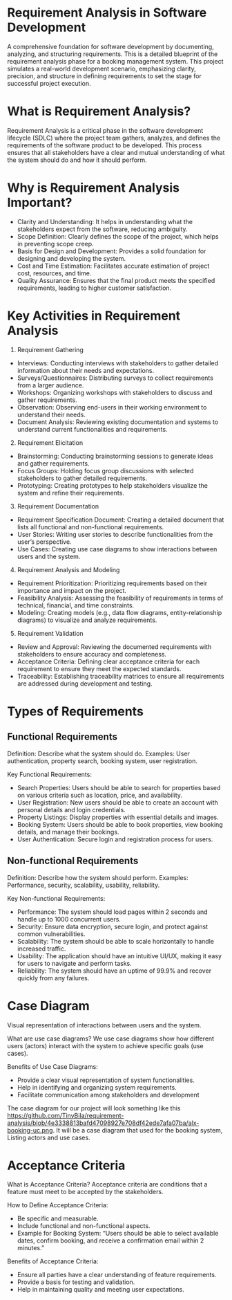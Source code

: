 # Requirement Analysis in Software Development

A comprehensive foundation for software development by documenting, analyzing, and structuring requirements. This is a detailed blueprint of the requirement analysis phase for a booking management system. This project simulates a real-world development scenario, emphasizing clarity, precision, and structure in defining requirements to set the stage for successful project execution.

# What is Requirement Analysis?

Requirement Analysis is a critical phase in the software development lifecycle (SDLC) where the project team gathers, analyzes, and defines the requirements of the software product to be developed. This process ensures that all stakeholders have a clear and mutual understanding of what the system should do and how it should perform.

# Why is Requirement Analysis Important?

- Clarity and Understanding: It helps in understanding what the stakeholders expect from the software, reducing ambiguity.
- Scope Definition: Clearly defines the scope of the project, which helps in preventing scope creep.
- Basis for Design and Development: Provides a solid foundation for designing and developing the system.
- Cost and Time Estimation: Facilitates accurate estimation of project cost, resources, and time.
- Quality Assurance: Ensures that the final product meets the specified requirements, leading to higher customer satisfaction.

# Key Activities in Requirement Analysis

1. Requirement Gathering 
- Interviews: Conducting interviews with stakeholders to gather detailed information about their needs and expectations.
- Surveys/Questionnaires: Distributing surveys to collect requirements from a larger audience.
- Workshops: Organizing workshops with stakeholders to discuss and gather requirements.
- Observation: Observing end-users in their working environment to understand their needs.
- Document Analysis: Reviewing existing documentation and systems to understand current functionalities and requirements.
2. Requirement Elicitation 
- Brainstorming: Conducting brainstorming sessions to generate ideas and gather requirements.
- Focus Groups: Holding focus group discussions with selected stakeholders to gather detailed requirements.
- Prototyping: Creating prototypes to help stakeholders visualize the system and refine their requirements.
3. Requirement Documentation 
- Requirement Specification Document: Creating a detailed document that lists all functional and non-functional requirements.
- User Stories: Writing user stories to describe functionalities from the user’s perspective.
- Use Cases: Creating use case diagrams to show interactions between users and the system.
4. Requirement Analysis and Modeling 
- Requirement Prioritization: Prioritizing requirements based on their importance and impact on the project.
- Feasibility Analysis: Assessing the feasibility of requirements in terms of technical, financial, and time constraints.
- Modeling: Creating models (e.g., data flow diagrams, entity-relationship diagrams) to visualize and analyze requirements.
5. Requirement Validation 
- Review and Approval: Reviewing the documented requirements with stakeholders to ensure accuracy and completeness.
- Acceptance Criteria: Defining clear acceptance criteria for each requirement to ensure they meet the expected standards.
- Traceability: Establishing traceability matrices to ensure all requirements are addressed during development and testing.

# Types of Requirements

## Functional Requirements 
Definition: Describe what the system should do.
Examples: User authentication, property search, booking system, user registration.

Key Functional Requirements:
- Search Properties: Users should be able to search for properties based on various criteria such as location, price, and availability.
- User Registration: New users should be able to create an account with personal details and login credentials.
- Property Listings: Display properties with essential details and images.
- Booking System: Users should be able to book properties, view booking details, and manage their bookings.
- User Authentication: Secure login and registration process for users.

## Non-functional Requirements
Definition: Describe how the system should perform.
Examples: Performance, security, scalability, usability, reliability.

Key Non-functional Requirements:
- Performance: The system should load pages within 2 seconds and handle up to 1000 concurrent users.
- Security: Ensure data encryption, secure login, and protect against common vulnerabilities.
- Scalability: The system should be able to scale horizontally to handle increased traffic.
- Usability: The application should have an intuitive UI/UX, making it easy for users to navigate and perform tasks.
- Reliability: The system should have an uptime of 99.9% and recover quickly from any failures.

# Case Diagram
Visual representation of interactions between users and the system.

What are use case diagrams?
We use case diagrams show how different users (actors) interact with the system to achieve specific goals (use cases).

Benefits of Use Case Diagrams:
- Provide a clear visual representation of system functionalities.
- Help in identifying and organizing system requirements.
- Facilitate communication among stakeholders and development

The case diagram for our project will look something like this https://github.com/TinyBila/requirement-analysis/blob/4e3338813bafd47098927e708df42ede7afa07ba/alx-booking-uc.png. It will be a case diagram that used for the booking system, Listing actors and use cases.

# Acceptance Criteria

What is Acceptance Criteria?
Acceptance criteria are conditions that a feature must meet to be accepted by the stakeholders.

How to Define Acceptance Criteria:
- Be specific and measurable.
- Include functional and non-functional aspects.
- Example for Booking System: “Users should be able to select available dates, confirm booking, and receive a confirmation email within 2 minutes.”

Benefits of Acceptance Criteria:
- Ensure all parties have a clear understanding of feature requirements.
- Provide a basis for testing and validation.
- Help in maintaining quality and meeting user expectations.
